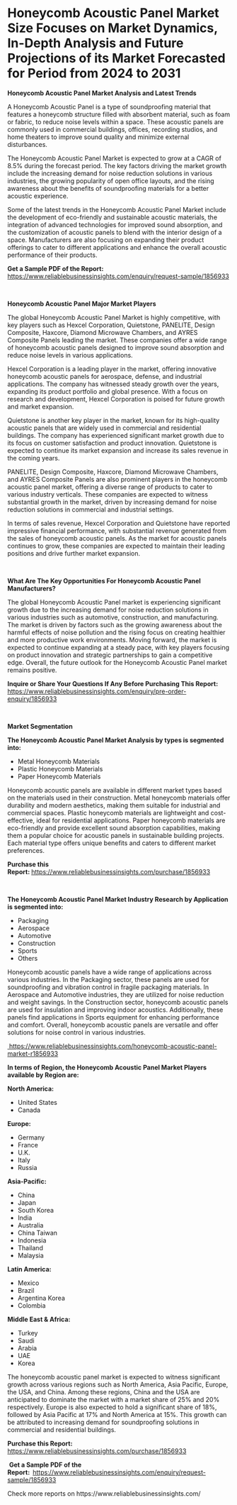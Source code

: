 <p><h1>Honeycomb Acoustic Panel Market Size Focuses on Market Dynamics, In-Depth Analysis and Future Projections of its Market Forecasted for Period from 2024 to 2031</h1></p><p><strong>Honeycomb Acoustic Panel Market Analysis and Latest Trends</strong></p>
<p><p>A Honeycomb Acoustic Panel is a type of soundproofing material that features a honeycomb structure filled with absorbent material, such as foam or fabric, to reduce noise levels within a space. These acoustic panels are commonly used in commercial buildings, offices, recording studios, and home theaters to improve sound quality and minimize external disturbances.</p><p>The Honeycomb Acoustic Panel Market is expected to grow at a CAGR of 8.5% during the forecast period. The key factors driving the market growth include the increasing demand for noise reduction solutions in various industries, the growing popularity of open office layouts, and the rising awareness about the benefits of soundproofing materials for a better acoustic experience.</p><p>Some of the latest trends in the Honeycomb Acoustic Panel Market include the development of eco-friendly and sustainable acoustic materials, the integration of advanced technologies for improved sound absorption, and the customization of acoustic panels to blend with the interior design of a space. Manufacturers are also focusing on expanding their product offerings to cater to different applications and enhance the overall acoustic performance of their products.</p></p>
<p><strong>Get a Sample PDF of the Report:&nbsp;</strong> <a href="https://www.reliablebusinessinsights.com/enquiry/request-sample/1856933">https://www.reliablebusinessinsights.com/enquiry/request-sample/1856933</a></p>
<p>&nbsp;</p>
<p><strong>Honeycomb Acoustic Panel Major Market Players</strong></p>
<p><p>The global Honeycomb Acoustic Panel Market is highly competitive, with key players such as Hexcel Corporation, Quietstone, PANELITE, Design Composite, Haxcore, Diamond Microwave Chambers, and AYRES Composite Panels leading the market. These companies offer a wide range of honeycomb acoustic panels designed to improve sound absorption and reduce noise levels in various applications.</p><p>Hexcel Corporation is a leading player in the market, offering innovative honeycomb acoustic panels for aerospace, defense, and industrial applications. The company has witnessed steady growth over the years, expanding its product portfolio and global presence. With a focus on research and development, Hexcel Corporation is poised for future growth and market expansion.</p><p>Quietstone is another key player in the market, known for its high-quality acoustic panels that are widely used in commercial and residential buildings. The company has experienced significant market growth due to its focus on customer satisfaction and product innovation. Quietstone is expected to continue its market expansion and increase its sales revenue in the coming years.</p><p>PANELITE, Design Composite, Haxcore, Diamond Microwave Chambers, and AYRES Composite Panels are also prominent players in the honeycomb acoustic panel market, offering a diverse range of products to cater to various industry verticals. These companies are expected to witness substantial growth in the market, driven by increasing demand for noise reduction solutions in commercial and industrial settings.</p><p>In terms of sales revenue, Hexcel Corporation and Quietstone have reported impressive financial performance, with substantial revenue generated from the sales of honeycomb acoustic panels. As the market for acoustic panels continues to grow, these companies are expected to maintain their leading positions and drive further market expansion.</p></p>
<p>&nbsp;</p>
<p><strong>What Are The Key Opportunities For Honeycomb Acoustic Panel Manufacturers?</strong></p>
<p><p>The global Honeycomb Acoustic Panel market is experiencing significant growth due to the increasing demand for noise reduction solutions in various industries such as automotive, construction, and manufacturing. The market is driven by factors such as the growing awareness about the harmful effects of noise pollution and the rising focus on creating healthier and more productive work environments. Moving forward, the market is expected to continue expanding at a steady pace, with key players focusing on product innovation and strategic partnerships to gain a competitive edge. Overall, the future outlook for the Honeycomb Acoustic Panel market remains positive.</p></p>
<p><strong>Inquire or Share Your Questions If Any Before Purchasing This Report:</strong> <a href="https://www.reliablebusinessinsights.com/enquiry/pre-order-enquiry/1856933">https://www.reliablebusinessinsights.com/enquiry/pre-order-enquiry/1856933</a></p>
<p>&nbsp;</p>
<p><strong>Market Segmentation</strong></p>
<p><strong>The Honeycomb Acoustic Panel Market Analysis by types is segmented into:</strong></p>
<p><ul><li>Metal Honeycomb Materials</li><li>Plastic Honeycomb Materials</li><li>Paper Honeycomb Materials</li></ul></p>
<p><p>Honeycomb acoustic panels are available in different market types based on the materials used in their construction. Metal honeycomb materials offer durability and modern aesthetics, making them suitable for industrial and commercial spaces. Plastic honeycomb materials are lightweight and cost-effective, ideal for residential applications. Paper honeycomb materials are eco-friendly and provide excellent sound absorption capabilities, making them a popular choice for acoustic panels in sustainable building projects. Each material type offers unique benefits and caters to different market preferences.</p></p>
<p><strong>Purchase this Report:&nbsp;</strong><a href="https://www.reliablebusinessinsights.com/purchase/1856933">https://www.reliablebusinessinsights.com/purchase/1856933</a></p>
<p>&nbsp;</p>
<p><strong>The Honeycomb Acoustic Panel Market Industry Research by Application is segmented into:</strong></p>
<p><ul><li>Packaging</li><li>Aerospace</li><li>Automotive</li><li>Construction</li><li>Sports</li><li>Others</li></ul></p>
<p><p>Honeycomb acoustic panels have a wide range of applications across various industries. In the Packaging sector, these panels are used for soundproofing and vibration control in fragile packaging materials. In Aerospace and Automotive industries, they are utilized for noise reduction and weight savings. In the Construction sector, honeycomb acoustic panels are used for insulation and improving indoor acoustics. Additionally, these panels find applications in Sports equipment for enhancing performance and comfort. Overall, honeycomb acoustic panels are versatile and offer solutions for noise control in various industries.</p></p>
<p><a href="https://www.reliablebusinessinsights.com/honeycomb-acoustic-panel-market-r1856933">&nbsp;https://www.reliablebusinessinsights.com/honeycomb-acoustic-panel-market-r1856933</a></p>
<p><strong>In terms of Region, the Honeycomb Acoustic Panel Market Players available by Region are:</strong></p>
<p>
    <p> <strong> North America: </strong>
        <ul>
            <li>United States</li>
            <li>Canada</li>
        </ul>
        </p> 
    <p> <strong> Europe: </strong>
        <ul>
            <li>Germany</li>
            <li>France</li>
            <li>U.K.</li>
            <li>Italy</li>
            <li>Russia</li>
        </ul>
        </p> 
    <p> <strong> Asia-Pacific: </strong>
        <ul>
            <li>China</li>
            <li>Japan</li>
            <li>South Korea</li>
            <li>India</li>
            <li>Australia</li>
            <li>China Taiwan</li>
            <li>Indonesia</li>
            <li>Thailand</li>
            <li>Malaysia</li>
        </ul>
        </p> 
    <p> <strong> Latin America: </strong>
        <ul>
            <li>Mexico</li>
            <li>Brazil</li>
            <li>Argentina Korea</li>
            <li>Colombia</li>
        </ul>
        </p> 
    <p> <strong> Middle East & Africa: </strong>
        <ul>
            <li>Turkey</li>
            <li>Saudi</li>
            <li>Arabia</li>
            <li>UAE</li>
            <li>Korea</li>
        </ul>
    </p>
    </p>
<p><p>The honeycomb acoustic panel market is expected to witness significant growth across various regions such as North America, Asia Pacific, Europe, the USA, and China. Among these regions, China and the USA are anticipated to dominate the market with a market share of 25% and 20% respectively. Europe is also expected to hold a significant share of 18%, followed by Asia Pacific at 17% and North America at 15%. This growth can be attributed to increasing demand for soundproofing solutions in commercial and residential buildings.</p></p>
<p><strong>Purchase this Report: </strong><a href="https://www.reliablebusinessinsights.com/purchase/1856933">https://www.reliablebusinessinsights.com/purchase/1856933</a></p>
<p>&nbsp;<strong>Get a Sample PDF of the Report:&nbsp;&nbsp;</strong><a href="https://www.reliablebusinessinsights.com/enquiry/request-sample/1856933">https://www.reliablebusinessinsights.com/enquiry/request-sample/1856933</a></p>
<p><strong></strong></p>
<p>Check more reports on https://www.reliablebusinessinsights.com/</p>
